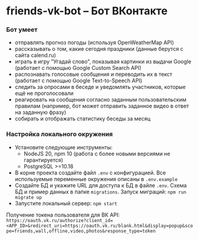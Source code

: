 # friends-vk-bot &ndash; Бот ВКонтакте

### Бот умеет
- отправлять прогноз погоды (используя OpenWeatherMap API)
- рассказывать о том, какие сегодня праздники (данные берутся с сайта calend.ru)
- играть в игру "Угадай слово", показывая картинки из выдачи Google (работает с помощью Google Custom Search API)
- распознавать голосовые сообщения и переводить их в текст (работает с помощью Google Text-to-Speech API)
- следить за опросами в беседе и уведомлять участников, которые ещё не проголосовали
- реагировать на сообщения согласно заданным пользовательским правилам (например, бот может отправить заданное видео в ответ на заданную фразу)
- собирать и отображать статистику беседы за месяц 

### Настройка локального окружения

- Установите следующие инструменты:
  - NodeJS 20, npm 10 (работа с более новыми версиями не гарантируется)
  - PostgreSQL >=10.18
- В корне проекта создайте файл `.env` с конфигурацией. Все используемые переменные окружения описаны в `.env.example`
- Создайте БД и укажите URL для доступа к БД в файле `.env`. Схема БД и пример данных в папке `migrations`. Запуск миграций: `npm run migrate up`
- Запустите локальный сервер: ```npm start```

Получение токена пользователя для ВК API: `https://oauth.vk.ru/authorize?client_id=<APP_ID>&redirect_uri=https://oauth.vk.ru/blank.html&display=popup&scope=friends,wall,offline,video,photos&response_type=token`
